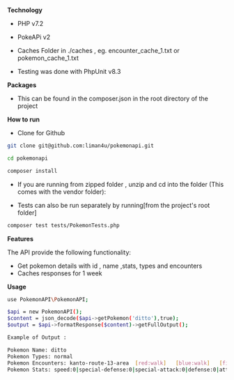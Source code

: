  **Technology**

- PHP v7.2

- PokeAPi v2

- Caches Folder in ./caches , eg. encounter_cache_1.txt or pokemon_cache_1.txt

- Testing was done with PhpUnit v8.3

 **Packages**

- This can be found in the composer.json in the root directory of the project


 **How to run**
- Clone for Github
```bash
git clone git@github.com:liman4u/pokemonapi.git

cd pokemonapi

composer install

```


- If you are running from zipped folder , unzip and cd into the folder (This comes with the vendor folder):

- Tests can also be run separately by running[from the project's root folder] 
```bash
composer test tests/PokemonTests.php
```

 **Features**

The API  provide the following functionality:

- Get pokemon details with id , name ,stats, types and encounters
- Caches responses for 1 week

 **Usage**

```bash
use PokemonAPI\PokemonAPI;

$api = new PokemonAPI();
$content = json_decode($api->getPokemon('ditto'),true);
$output = $api->formatResponse($content)->getFullOutput();

Example of Output :

Pokemon Name: ditto
Pokemon Types: normal
Pokemon Encounters: kanto-route-13-area  [red:walk]   [blue:walk]   [firered:walk]   [leafgreen:walk] |kanto-route-14-area  [red:walk]   [blue:walk]   [firered:walk]   [leafgreen:walk] |kanto-route-15-area  [red:walk]   [blue:walk]   [firered:walk]   [leafgreen:walk] |kanto-route-23-area  [red:walk]   [blue:walk] 
Pokemon Stats: speed:0|special-defense:0|special-attack:0|defense:0|attack:0|hp:1
``` 
